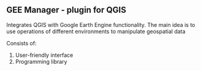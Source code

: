 ## GEE Manager - plugin for QGIS ##
Integrates QGIS with Google Earth Engine functionality.
The main idea is to use operations of different environments to manipulate geospatial data

Consists of:
1. User-friendly interface
2. Programming library